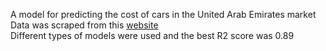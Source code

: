 A model for predicting the cost of cars in the United Arab Emirates market                                     
Data was scraped from this [website](https://uae.yallamotor.com/)                                   
Different types of models were used and the best R2 score was 0.89
